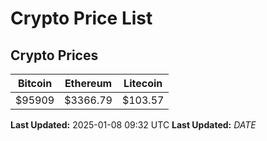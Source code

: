 # Crypto Price List

## Crypto Prices
| Bitcoin | Ethereum | Litecoin |
| ------- | -------- | -------- |
| $95909 | $3366.79 | $103.57 |
**Last Updated:** 2025-01-08 09:32 UTC
**Last Updated:** $DATE$
